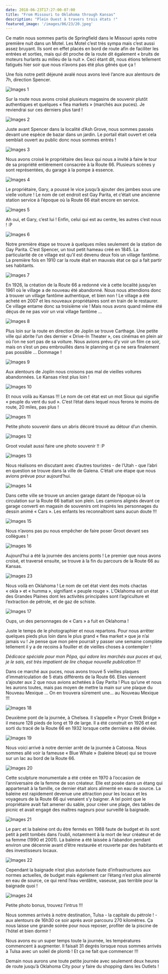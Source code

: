 ```yaml
---
date: 2018-06-23T17:27:00-07:00
title: "From Missouri to Oklahoma through Kansas"
description: "Plein Ouest à travers trois états !"
featured_image: '/images/06/23/20.jpeg'
---
```


Ce matin nous sommes partis de Springfield dans le Missouri après notre première nuit dans un Motel. Les Motel c’est très sympa mais c’est aussi assez bruyant. Ils sont en effet placés en bord de route afin de faciliter les entrées et sorties, mais qui dit proche de la route dit également « bruits de moteurs hurlants au milieu de la nuit ». Ceci étant dit, nous étions tellement fatigués hier soir que nous n’avons pas été plus gênés que ça !

Une fois notre petit déjeuné avalé nous avons levé l’ancre aux alentours de 7h, direction Spencer.

![Images 1](/images/06/23/1.jpeg)

Sur la route nous avons croisé plusieurs magasins de souvenir plutôt authentiques et quelques « flea markets » (marchés aux puces). Je reviendrai sur ces derniers plus tard !

![Images 2](/images/06/23/2.jpeg)

Juste avant Spencer dans la localité d’Ash Grove, nous sommes passés devant une espèce de bazar dans un jardin. Le portail était ouvert et cela semblait ouvert au public donc nous sommes entrés !

![Images 3](/images/06/23/3.jpeg)

Nous avons croisé le propriétaire des lieux qui nous a invité à faire le tour de sa propriété entièrement consacrée à la Route 66. Plusieurs scènes y sont représentées, du garage à la pompe à essence.

![Images 4](/images/06/23/4.jpeg)

Le propriétaire, Gary, a poussé le vice jusqu’à ajouter des jambes sous une vielle voiture ! Le nom de cet endroit est Gay Parita, et c’était une ancienne station service à l’époque où la Route 66 était encore en service.

![Images 5](/images/06/23/5.jpeg)

Ah oui, et Gary, c’est lui ! Enfin, celui qui est au centre, les autres c’est nous ! :P

![Images 6](/images/06/23/6.jpeg)

Notre première étape se trouve à quelques miles seulement de la station de Gay Parita. C’est Spencer, un tout petit hameau créé en 1845. La particularité de ce village est qu’il est devenu deux fois un village fantôme. La première fois en 1910 car la route était en mauvais état ce qui a fait partir ses habitants.

![Images 7](/images/06/23/7.jpeg)

En 1926, la création de la Route 66 a redonné vie à cette localité jusqu’en 1961 où le village a de nouveau été abandonné. Nous nous attendions donc à trouver un village fantôme authentique, et bien non ! Le village a été acheté en 2007 et les nouveaux propriétaires sont en train de le restaurer. Ce village entame donc sa troisième vie ! Mais nous avons quand même été déçus de ne pas voir un vrai village fantôme ...

![Images 8](/images/06/23/8.jpeg)

Plus loin sur la route en direction de Joplin se trouve Carthage. Une petite ville qui abrite l’un des dernier « Drive-In Theater », ces cinémas en plein air où l’on ne sort pas de sa voiture. Nous avions prévu d’y voir un film ce soir, mais on s’est un peu embrouillés dans le planning et ça ne sera finalement pas possible ... Dommage !

![Images 9](/images/06/23/9.jpeg)

Aux alentours de Joplin nous croisons pas mal de vieilles voitures abandonnées. Le Kansas n’est plus loin !

![Images 10](/images/06/23/10.jpeg)

Et nous voilà au Kansas !!! Le nom de cet état est un mot Sioux qui signifie « peuple du vent du sud ». C’est l’état dans lequel nous ferons le moins de route, 20 miles, pas plus !

![Images 11](/images/06/23/11.jpeg)

Petite photo souvenir dans un abris décoré trouvé au détour d’un chemin.

![Images 12](/images/06/23/12.jpeg)

Groot voulait aussi faire une photo souvenir !! :P

![Images 13](/images/06/23/13.jpeg)

Nous réalisons en discutant avec d’autres touristes - de l’Utah - que l’abri en question se trouve dans la ville de Galena. C’était une étape que nous avions prévue pour aujourd’hui.

![Images 14](/images/06/23/14.jpeg)

Dans cette ville se trouve un ancien garage datant de l’époque où la circulation sur la Route 66 battait son plein. Les camions alignés devant ce garage converti en magasin de souvenirs ont inspirés les personnages du dessin animé « Cars ». Les enfants les reconnaîtront sans aucun doute !!!

![Images 15](/images/06/23/15.jpeg)

Nous n’avons pas pu nous empêcher de faire poser Groot devant ses collègues !

![Images 16](/images/06/23/16.jpeg)

Aujourd’hui a été la journée des anciens ponts ! Le premier que nous avons croisé, et traversé ensuite, se trouve à la fin du parcours de la Route 66 au Kansas.

![Images 23](/images/06/23/23.jpeg)

Nous voilà en Oklahoma ! Le nom de cet état vient des mots chactas « okla » et « humma », signifiant « peuple rouge ». L’Oklahoma est un état des Grandes Plaines dont les activités principales sont l’agriculture et l’extraction de pétrole, et de gaz de schiste. 

![Images 17](/images/06/23/17.jpeg)

Oups, un des personnages de « Cars » a fuit en Oklahoma !

Juste le temps de le photographier et nous repartons. Pour nous arrêter quelques pieds plus loin dans le plus grand « flea market » que je n’ai jamais vu ! Je pense que mon père pourrait y passer une semaine complète tellement il y a de recoins à fouiller et de vieilles choses à contempler ! 

_Dédicace spéciale pour mon Pôpa, qui adore les marchés aux puces et qui, je le sais, est très impatient de lire chaque nouvelle publication !!!_

Dans ce marché aux puces, nous avons trouvé 5 vieilles plaques d’immatriculation de 5 états différents de la Route 66. Elles viennent s’ajouter aux 2 que nous avions achetées à Gay Parita ! Plus qu’une et nous les aurons toutes, mais pas moyen de mettre la main sur une plaque du Nouveau Mexique ... On en trouvera sûrement une... au Nouveau Mexique !!!

![Images 18](/images/06/23/18.jpeg)

Deuxième pont de la journée, à Chelsea. Il s’appelle « Pryor Creek Bridge » il mesure 128 pieds de long et 19 de large. Il a été construit en 1926 et est sorti du tracé de la Route 66 en 1932 lorsque cette dernière a été déviée.

![Images 19](/images/06/23/19.jpeg)

Nous voici arrivé à notre dernier arrêt de la journée à Catoosa. Nous sommes allé voir la fameuse « Blue Whale » (baleine bleue) qui se trouve sur un lac au bord de la Route 66.

![Images 20](/images/06/23/20.jpeg)

Cette sculpture monumentale a été créée en 1970 à l’occasion de l’anniversaire de la femme de son créateur. Elle est posée dans un étang qui appartenait à la famille, ce dernier était alors alimenté en eau de source. La baleine est rapidement devenue une attraction pour les locaux et les voyageurs de la Route 66 qui venaient s’y baigner. A tel point que le propriétaire avait fait amener du sable, pour créer une plage, des tables de picnic et avait engagé des maîtres nageurs pour surveillé la baignade.

![Images 21](/images/06/23/21.jpeg)

Le parc et la baleine ont du être fermés en 1988 faute de budget et ils sont petit à petit tombés dans l’oubli, notamment à la mort de leur créateur et de sa femme (1990 et 2001). La baleine a été laissée à l’abandon pendant environ une décennie avant d’être restaurée et rouverte par des habitants et des investisseurs locaux. 

![Images 22](/images/06/23/22.jpeg)

Cependant la baignade n’est plus autorisée faute d’infrastructures aux normes actuelles, de budget mais également car l’étang n’est plus alimenté en eau de source, ce qui rend l’eau verdâtre, vaseuse, pas terrible pour la baignade quoi !

![Images 24](/images/06/23/24.jpeg)

Petite photo bonus, trouvez l’intrus !!!


Nous sommes arrivés à notre destination, Tulsa - la capitale du pétrole ! - aux alentours de 16h30 ce soir après avoir parcouru 270 kilomètres. Ça nous laisse une grande soirée pour nous reposer, profiter de la piscine de l’hôtel et bien dormir !

Nous avons eu un super temps toute la journée, les températures commencent à augmenter. Il faisait 31 degrés lorsque nous sommes arrivés à Tulsa avec un soleil de plomb ! Et ça ne fait que commencer !!!

Demain nous aurons une toute petite journée avec seulement deux heures de route jusqu’à Oklahoma City pour y faire du shopping dans les Outlets !